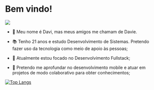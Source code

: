 # Bem vindo!

<img align="center" src="[https://github-readme-stats.vercel.app/api?username=daviebatista&show_icons=true&theme=tokyonight)](https://github-readme-stats.vercel.app/api?username=daviebatista&show_icons=true&theme=tokyonight)">


* 👋 Meu nome é Davi, mas meus amigos me chamam de Davie. 

* 📚 Tenho 21 anos e estudo Desenvolvimento de Sistemas. Pretendo fazer uso da tecnologia como meio de apoio às pessoas;

* 📍 Atualmente estou focado no Desenvolvimento Fullstack;

* 📱 Pretendo me aprofundar no desenvolvimento mobile e atuar em projetos de modo colaborativo para obter conhecimentos;



[![Top Langs](https://github-readme-stats.vercel.app/api/top-langs/?username=daviebatista&langs_count=8&layout=compact&theme=tokyonight)](https://github.com/anuraghazra/github-readme-stats)
